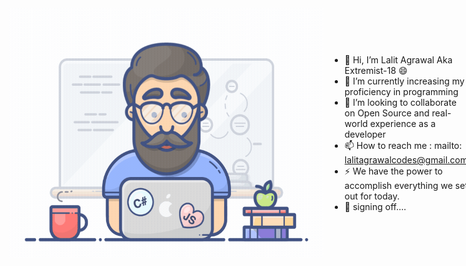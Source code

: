 
<!---
![](https://github.com/Extremist-18/Extremist-18/blob/main/programmer.gif)
--->
<div style="display: flex; align-items: center;">
    <img src="https://github.com/Extremist-18/Extremist-18/blob/main/programmer.gif" alt="Your Image" style="height: 400px; margin-right: 10px;">
    
- 👋 Hi, I’m Lalit Agrawal Aka Extremist-18 😄
- 🌱 I’m currently increasing my proficiency in programming
- 👯 I’m looking to collaborate on Open Source and real-world experience as a developer
- 📫 How to reach me : mailto: lalitagrawalcodes@gmail.com
- ⚡ We have the power to accomplish everything we set out for today.
- 👋 signing off....

</div>


<!---
Extremist-18/Extremist-18 is a ✨ special ✨ repository because its `README.md` (this file) appears on your GitHub profile.
You can click the Preview link to take a look at your changes.
--->
